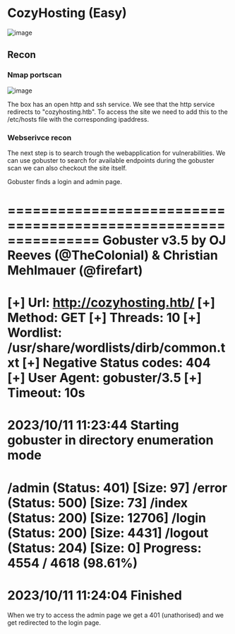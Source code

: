 # CozyHosting (Easy)

![image](https://github.com/JefJacobs00/writeups/assets/43653885/0e4dc31a-ab63-448c-b7bf-6eafc355715d)

## Recon
### Nmap portscan

![image](https://github.com/JefJacobs00/writeups/assets/43653885/3ad04db2-ff2f-46d5-8e71-67a838d5c909)

The box has an open http and ssh service. We see that the http service redirects to "cozyhosting.htb". To access the site we need to add this to the /etc/hosts file with the corresponding ipaddress.

### Webserivce recon

The next step is to search trough the webapplication for vulnerabilities. We can use gobuster to search for available endpoints during the gobuster scan we can also checkout the site itself.

Gobuster finds a login and admin page. 

===============================================================
Gobuster v3.5
by OJ Reeves (@TheColonial) & Christian Mehlmauer (@firefart)
===============================================================
[+] Url:                     http://cozyhosting.htb/
[+] Method:                  GET
[+] Threads:                 10
[+] Wordlist:                /usr/share/wordlists/dirb/common.txt
[+] Negative Status codes:   404
[+] User Agent:              gobuster/3.5
[+] Timeout:                 10s
===============================================================
2023/10/11 11:23:44 Starting gobuster in directory enumeration mode
===============================================================
/admin                (Status: 401) [Size: 97]
/error                (Status: 500) [Size: 73]
/index                (Status: 200) [Size: 12706]
/login                (Status: 200) [Size: 4431]
/logout               (Status: 204) [Size: 0]
Progress: 4554 / 4618 (98.61%)
===============================================================
2023/10/11 11:24:04 Finished
===============================================================

When we try to access the admin page we get a 401 (unathorised) and we get redirected to the login page. 


